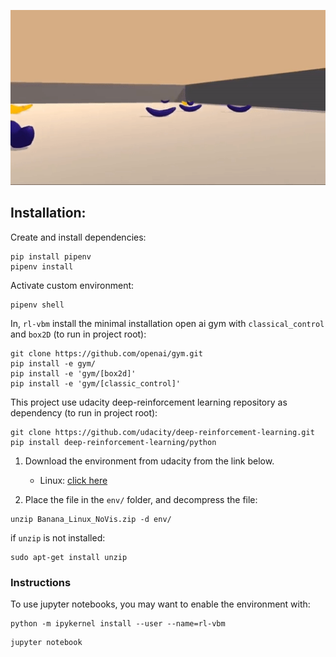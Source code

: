 ![](Banana_Collector_Environment.gif)

## Installation:

Create and install dependencies:
```
pip install pipenv
pipenv install
```

Activate custom environment:
```
pipenv shell
```

In, `rl-vbm` install the minimal installation open ai gym with `classical_control` and `box2D` (to run in project root):
```
git clone https://github.com/openai/gym.git
pip install -e gym/
pip install -e 'gym/[box2d]'
pip install -e 'gym/[classic_control]'
```

This project use udacity deep-reinforcement learning repository as dependency (to run in project root):
```
git clone https://github.com/udacity/deep-reinforcement-learning.git
pip install deep-reinforcement-learning/python
```

1. Download the environment from udacity from the link below.
    - Linux: [click here](https://s3-us-west-1.amazonaws.com/udacity-drlnd/P1/Banana/Banana_Linux.zip)

2. Place the file in the `env/` folder, and decompress the file:
```
unzip Banana_Linux_NoVis.zip -d env/
```

if `unzip` is not installed:
```
sudo apt-get install unzip
```

### Instructions

To use jupyter notebooks, you may want to enable the environment with:
```
python -m ipykernel install --user --name=rl-vbm
```

```
jupyter notebook
```
